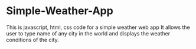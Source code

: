 # Simple-Weather-App
This is javascript, html, css code for a simple weather web app
It allows the user to type name of any city in the world and displays the
weather conditions of the city.
